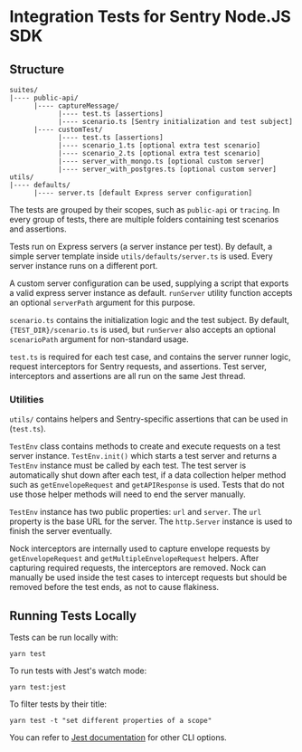 # Integration Tests for Sentry Node.JS SDK

## Structure

```
suites/
|---- public-api/
      |---- captureMessage/
            |---- test.ts [assertions]
            |---- scenario.ts [Sentry initialization and test subject]
      |---- customTest/
            |---- test.ts [assertions]
            |---- scenario_1.ts [optional extra test scenario]
            |---- scenario_2.ts [optional extra test scenario]
            |---- server_with_mongo.ts [optional custom server]
            |---- server_with_postgres.ts [optional custom server]
utils/
|---- defaults/
      |---- server.ts [default Express server configuration]
```

The tests are grouped by their scopes, such as `public-api` or `tracing`. In every group of tests, there are multiple folders containing test scenarios and assertions.

Tests run on Express servers (a server instance per test). By default, a simple server template inside `utils/defaults/server.ts` is used. Every server instance runs on a different port.

A custom server configuration can be used, supplying a script that exports a valid express server instance as default. `runServer` utility function accepts an optional `serverPath` argument for this purpose.

`scenario.ts` contains the initialization logic and the test subject. By default, `{TEST_DIR}/scenario.ts` is used, but `runServer` also accepts an optional `scenarioPath` argument for non-standard usage.

`test.ts` is required for each test case, and contains the server runner logic, request interceptors for Sentry requests, and assertions. Test server, interceptors and assertions are all run on the same Jest thread.

### Utilities

`utils/` contains helpers and Sentry-specific assertions that can be used in (`test.ts`).

`TestEnv` class contains methods to create and execute requests on a test server instance. `TestEnv.init()` which starts a test server and returns a `TestEnv` instance must be called by each test. The test server is automatically shut down after each test, if a data collection helper method such as `getEnvelopeRequest` and `getAPIResponse` is used. Tests that do not use those helper methods will need to end the server manually.

`TestEnv` instance has two public properties: `url` and `server`. The `url` property is the base URL for the server. The `http.Server` instance is used to finish the server eventually.

Nock interceptors are internally used to capture envelope requests by `getEnvelopeRequest` and `getMultipleEnvelopeRequest` helpers. After capturing required requests, the interceptors are removed. Nock can manually be used inside the test cases to intercept requests but should be removed before the test ends, as not to cause flakiness.

## Running Tests Locally

Tests can be run locally with:

`yarn test`

To run tests with Jest's watch mode:

`yarn test:jest`

To filter tests by their title:

`yarn test -t "set different properties of a scope"`

You can refer to [Jest documentation](https://jestjs.io/docs/cli) for other CLI options.
